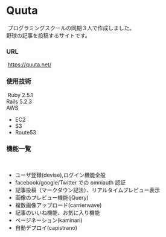 # Quuta
​
プログラミングスクールの同期３人で作成しました。  
野球の記事を投稿するサイトです。
​
### URL
​
https://quuta.net/
​
### 使用技術
​
Ruby 2.5.1  
Rails 5.2.3  
AWS 
- EC2
- S3
- Route53

### 機能一覧
​
- ユーザ登録(devise),ログイン機能全般
- facebook/google/Twitter での omniauth 認証
- 記事投稿（マークダウン記法）、リアルタイムプレビュー表示
- 画像のプレビュー機能(jQuery)
- 複数画像アップロード(carrierwave)
- 記事のいいね機能、お気に入り機能
- ページネーション(kaminari)
- 自動デプロイ(capistrano)
